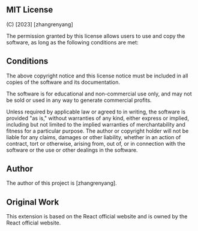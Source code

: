 ## MIT License

(C) [2023] [zhangrenyang]

The permission granted by this license allows users to use and copy the software, as long as the following conditions are met:

## Conditions
The above copyright notice and this license notice must be included in all copies of the software and its documentation.

The software is for educational and non-commercial use only, and may not be sold or used in any way to generate commercial profits.

Unless required by applicable law or agreed to in writing, the software is provided "as is," without warranties of any kind, either express or implied, including but not limited to the implied warranties of merchantability and fitness for a particular purpose. The author or copyright holder will not be liable for any claims, damages or other liability, whether in an action of contract, tort or otherwise, arising from, out of, or in connection with the software or the use or other dealings in the software.

## Author
The author of this project is [zhangrenyang].

## Original Work
This extension is based on the React official website and is owned by the React official website.




